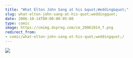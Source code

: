 ```yaml
---
title: "What Elton John Sang at his &quot;Wedding&quot;"
slug: what-elton-john-sang-at-his-quot;weddingquot;
date: 2006-10-14T00:00:00-05:00
type: comic
image: https://cmimg.dxprog.com/cm_20061014_f.png
redirect_from:
- comic/what-elton-john-sang-at-his-quot;weddingquot;/
---
```

[![](https://cmimg.dxprog.com/cm_20061014_f.png)](https://cmimg.dxprog.com/cm_20061014_f.png)


